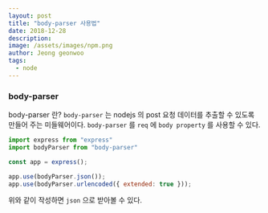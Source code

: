 ```yaml
---
layout: post
title: "body-parser 사용법"
date: 2018-12-28
description: 
image: /assets/images/npm.png
author: Jeong geonwoo
tags: 
  - node
---
```


### body-parser
body-parser 란?
`body-parser` 는 nodejs 의 post 요청 데이터를 추출할 수 있도록 만들어 주는 미들웨어이다. `body-parser` 를 `req` 에 `body property` 를 사용할 수 있다.
```javascript
import express from "express"
import bodyParser from "body-parser"

const app = express();

app.use(bodyParser.json());
app.use(bodyParser.urlencoded({ extended: true }));
```
위와 같이 작성하면 `json` 으로 받아볼 수 있다.







